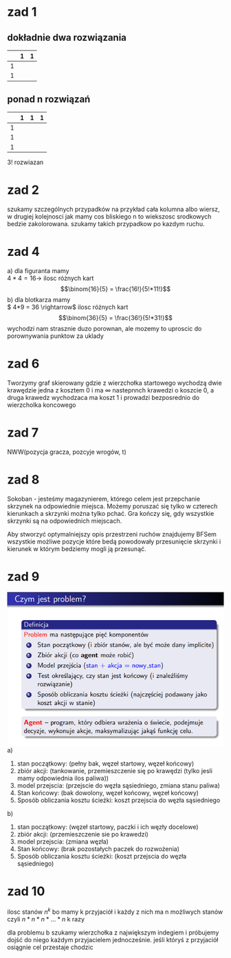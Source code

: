 # zad 1
## dokładnie dwa rozwiązania 

|     |  1  |  1  |
| --- | --- | --- |
|  1  |     |     |
|  1  |     |     |

## ponad n rozwiązań

|     |  1  |  1  |  1  |
| --- | --- | --- | --- |
|  1  |     |     |     |
|  1  |     |     |     |
|  1  |     |     |     |
 
3! rozwiazan

# zad 2
szukamy szczególnych przypadków na przykład cała kolumna albo wiersz, w drugiej kolejnosci jak mamy cos bliskiego n to wiekszosc srodkowych bedzie zakolorowana. szukamy takich przypadkow po kazdym ruchu.

# zad 4
a) dla figuranta mamy <br>
$4*4 = 16 \rightarrow$ ilosc różnych kart
$$\binom{16}{5} = \frac{16!}{5!*11!}$$
b) dla blotkarza mamy<br>
$ 4*9 = 36 \rightarrow$ ilosc różnych kart
$$\binom{36}{5} = \frac{36!}{5!*31!}$$
wychodzi nam strasznie duzo porownan,
ale mozemy to uproscic do porownywania punktow za uklady

# zad 6

Tworzymy graf skierowany gdzie z wierzchołka startowego wychodzą dwie krawędzie jedna z kosztem 0 i ma $\infty$ nastepnnch krawedzi o koszcie 0, a druga krawedz wychodzaca ma koszt 1 i prowadzi bezposrednio do wierzcholka koncowego

# zad 7
NWW(pozycja gracza, pozcyje wrogów, t)

# zad 8
Sokoban - jesteśmy magazynierem, którego celem jest przepchanie skrzynek na odpowiednie miejsca. Możemy poruszać się tylko w czterech kierunkach a skrzynki można tylko pchać. Gra kończy się, gdy wszystkie skrzynki są na odpowiednich miejscach.

Aby stworzyć optymalniejszy opis przestrzeni ruchów znajdujemy BFSem wszystkie możliwe pozycje które bedą powodowały przesunięcie skrzynki i kierunek w którym bedziemy mogli ją przesunąć.

# zad 9

![alt text](image.png)
a) 
1. stan początkowy: (pełny bak, węzeł startowy, węzeł końcowy)
2. zbiór akcji: (tankowanie, przemieszczenie się po krawędzi (tylko jesli mamy odpowiednia ilos paliwa))
3. model przejscia: (przejscie do węzła sąsiedniego, zmiana stanu paliwa)
4. Stan końcowy: (bak dowolony, węzeł końcowy, węzeł końcowy)
5. Sposób obliczania kosztu ścieżki: koszt przejscia do węzła sąsiedniego

b)
1. stan początkowy: (węzeł startowy, paczki i ich węzły docelowe)
2. zbiór akcji: (przemieszczenie sie po krawedzi)
3. model przejscia: (zmiana węzła)
4. Stan końcowy: (brak pozostałych paczek do rozwożenia)
5. Sposób obliczania kosztu ścieżki: (koszt przejscia do węzła sąsiedniego)

# zad 10
ilosc stanów $n^k$ bo mamy k przyjaciół i każdy z nich ma n możliwych stanów czyli $n*n*n*...*n$ k razy

dla problemu b szukamy wierzchołka z największym indegiem i próbujemy dojść do niego każdym przyjacielem jednocześnie. jeśli któryś z przyjaciół osiągnie cel przestaje chodzic
